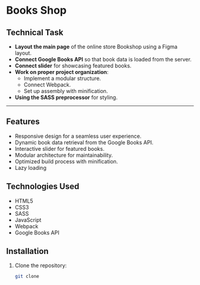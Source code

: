 # Books Shop

## Technical Task

- **Layout the main page** of the online store Bookshop using a Figma layout.
- **Connect Google Books API** so that book data is loaded from the server.
- **Connect slider** for showcasing featured books.
- **Work on proper project organization**:
  - Implement a modular structure.
  - Connect Webpack.
  - Set up assembly with minification.
- **Using the SASS preprocessor** for styling.

---

## Features

- Responsive design for a seamless user experience.
- Dynamic book data retrieval from the Google Books API.
- Interactive slider for featured books.
- Modular architecture for maintainability.
- Optimized build process with minification.
- Lazy loading

## Technologies Used

- HTML5
- CSS3
- SASS
- JavaScript
- Webpack
- Google Books API

## Installation

1. Clone the repository:

   ```bash
   git clone 
